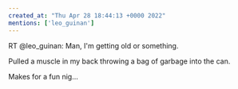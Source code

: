 ```yaml
---
created_at: "Thu Apr 28 18:44:13 +0000 2022"
mentions: ['leo_guinan']
---
```


RT @leo_guinan: Man, I'm getting old or something.

Pulled a muscle in my back throwing a bag of garbage into the can.

Makes for a fun nig…